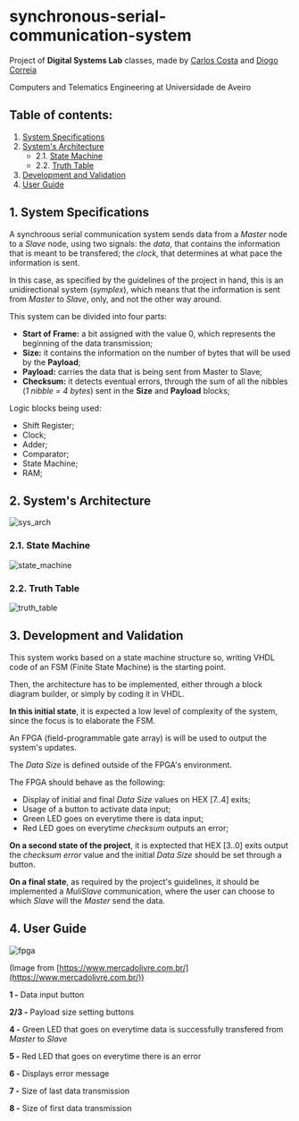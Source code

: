 # synchronous-serial-communication-system
Project of **Digital Systems Lab** classes, made by [Carlos Costa](https://github.com/carlosrjpcosta) and [Diogo Correia](https://github.com/digas99)


Computers and Telematics Engineering at Universidade de Aveiro

## Table of contents:
1. [System Specifications](#1-system-specifications)
2. [System's Architecture](#2-systems-architecture)
   * 2.1. [State Machine](#21-state-machine)
   * 2.2. [Truth Table](#22-truth-table)
3. [Development and Validation](#3-development-and-validation)
4. [User Guide](#4-user-guide)
   
## 1. System Specifications
A synchroous serial communication system sends data from a *Master* node to a *Slave* node, using two signals: the *data*, that contains the information that is meant to be transfered; the *clock*, that determines at what pace the information is sent.

In this case, as specified by the guidelines of the project in hand, this is an unidirectional system (*symplex*), which means that the information is sent from *Master* to *Slave*, only, and not the other way around. 

This system can be divided into four parts:
- **Start of Frame:** a bit assigned with the value 0, which represents the beginning of the data transmission;
- **Size:** it contains the information on the number of bytes that will be used by the **Payload**;
- **Payload:** carries the data that is being sent from Master to Slave;
- **Checksum:** it detects eventual errors, through the sum of all the nibbles (*1 nibble = 4 bytes*) sent in the **Size** and **Payload** blocks;

Logic blocks being used:
- Shift Register;
- Clock;
- Adder;
- Comparator;
- State Machine;
- RAM;

## 2. System's Architecture

![sys_arch](https://i.imgur.com/pWnNX6h.png)

### 2.1. State Machine
![state_machine](https://i.imgur.com/rdB7Ta6.png)

### 2.2. Truth Table
![truth_table](https://i.imgur.com/N26F6Mg.png)

## 3. Development and Validation
This system works based on a state machine structure so, writing VHDL code of an FSM (Finite State Machine) is the starting point.

Then, the architecture has to be implemented, either through a block diagram builder, or simply by coding it in VHDL.

**In this initial state**, it is expected a low level of complexity of the system, since the focus is to elaborate the FSM.

An FPGA (field-programmable gate array) is will be used to output the system's updates.

The *Data Size* is defined outside of the FPGA's environment.

The FPGA should behave as the following:
- Display of initial and final *Data Size* values on HEX [7..4] exits;
- Usage of a button to activate data input;
- Green LED goes on everytime there is data input;
- Red LED goes on everytime *checksum* outputs an error;

**On a second state of the project**, it is exptected that HEX [3..0] exits output the *checksum error* value and the initial *Data Size* should be set through a button.

**On a final state**, as required by the project's guidelines, it should be implemented a *MuliSlave* communication, where the user can choose to which *Slave* will the *Master* send the data.

## 4. User Guide
![fpga](https://i.imgur.com/tdeiHR1.png)

(Image from [https://www.mercadolivre.com.br/](https://www.mercadolivre.com.br/))

**1 -** Data input button

**2/3 -** Payload size setting buttons

**4 -** Green LED that goes on everytime data is successfully transfered from *Master* to *Slave*

**5 -** Red LED that goes on everytime there is an error

**6 -** Displays error message

**7 -** Size of last data transmission

**8 -** Size of first data transmission
